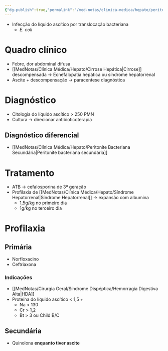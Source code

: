 ```yaml
---
{"dg-publish":true,"permalink":"/med-notas/clinica-medica/hepato/peritonite-bacteriana-espontanea/"}
---
```




- Infecção do líquido ascítico por translocação bacteriana
	- *E. coli*

# Quadro clínico
- Febre, dor abdominal difusa
- [[MedNotas/Clínica Médica/Hepato/Cirrose Hepática\|Cirrose]] descompensada -> Ecnefalopatia hepática ou síndrome hepatorrenal
- Ascite + descompensação -> paracentese diagnóstica

# Diagnóstico
- Citologia do líquido ascítico > 250 PMN
- Cultura -> direcionar antibioticoterapia

## Diagnóstico diferencial
- [[MedNotas/Clínica Médica/Hepato/Peritonite Bacteriana Secundária\|Peritonite bacteriana secundária]]

# Tratamento
- ATB -> cefalosporina de 3ª geração
- Profilaxia de [[MedNotas/Clínica Médica/Hepato/Síndrome Hepatorrenal\|Síndrome Hepatorrenal]] -> expansão com albumina
	- 1,5g/kg no primeiro dia
	- 1g/kg no terceiro dia

# Profilaxia
## Primária
- Norfloxacino 
- Ceftriaxona
### Indicações
- [[MedNotas/Cirurgia Geral/Síndrome Dispéptica/Hemorragia Digestiva Alta\|HDA]]
- Proteína do líquido ascítico < 1,5 +
	- Na < 130
	- Cr > 1,2
	- Bt > 3 ou Child B/C
## Secundária
- Quinolona **enquanto tiver ascite**